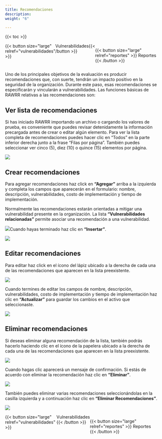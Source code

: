 ```yaml
---
title: Recomendaciones
description: 
weight: "6"

---
```

{{< toc >}}

<div style="display: flex; justify-content: space-between">
{{< button size="large" relref="vulnerabilidades" >}} <i class="arrow left"></i> Vulnerabilidades{{< /button >}}

{{< button size="large" relref="reportes" >}} Reportes <i class="arrow right"></i>{{< /button >}}
</div>

Uno de los principales objetivos de la evaluación es producir recomendaciones que, con suerte, tendrán un impacto positivo en la seguridad de la organización. Durante este paso, esas recomendaciones se especificarán y vincularán a vulnerabilidades. Las funciones básicas de RAWRR relativas a las recomendaciones son:

## Ver lista de recomendaciones

Si has iniciado RAWRR importando un archivo o cargando los valores de prueba, es conveniente que puedes revisar detenidamente la información precargada antes de crear o editar algún elemento. Para ver la lista completa de recomendaciones puedes hacer clic en “Todos” en la parte inferior derecha junto a la frase “Filas por página”. También puedes seleccionar ver cinco (5), diez (10) o quince (15) elementos por página.

![](/images/lista-recomendaciones.png)

## Crear recomendaciones

Para agregar recomendaciones haz click en **“Agregar”** arriba a la izquierda y completa los campos que aparecerán en el formulario: nombre, descripción, vulnerabilidades, costo de implementación y tiempo de implementación.

Normalmente las recomendaciones estarán orientadas a mitigar una vulnerabilidad presente en la organización. La lista **“Vulnerabilidades relacionadas”** permite asociar una recomendación a una vulnerabilidad.

![](/images/agregar-recomendaciones.png)Cuando hayas terminado haz clic en **“Insertar”**.

![](/images/nueva-recomendacion.png)

## Editar recomendaciones

Para editar haz click en el ícono del lápiz ubicado a la derecha de cada una de las recomendaciones que aparecen en la lista preexistente.

![](/images/editar-recomendacion.png)

Cuando termines de editar los campos de nombre, descripción, vulnerabilidades, costo de implementación y tiempo de implementación haz clic en **“Actualizar”** para guardar los cambios en el activo que seleccionaste.

![](/images/actualizar-editar-recomendacion.png)

## Eliminar recomendaciones

Si deseas eliminar alguna recomendación de la lista, también podrás hacerlo haciendo clic en el ícono de la papelera ubicado a la derecha de cada una de las recomendaciones que aparecen en la lista preexistente.

![](/images/eliminar-recomendacion.png)

Cuando hagas clic aparecerá un mensaje de confirmación. Si estás de acuerdo con eliminar la recomendación haz clic en **“Eliminar”**.

![](/images/confirmar-eliminar-recomendacion.png)

También puedes eliminar varias recomendaciones seleccionándolas en la casilla izquierda y a continuación haz clic en **“Eliminar Recomendaciones”**.

![](/images/eliminar-recomendaciones.png)<div style="display: flex; justify-content: space-between">
{{< button size="large" relref="vulnerabilidades" >}} <i class="arrow left"></i> Vulnerabilidades {{< /button >}}

{{< button size="large" relref="reportes" >}} Reportes <i class="arrow right"></i>{{< /button >}}
</div>